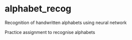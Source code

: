 # alphabet_recog
Recognition of handwritten alphabets using neural network

Practice assignment to recognise alphabets 
